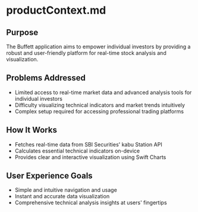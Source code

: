 # productContext.md

## Purpose

The Buffett application aims to empower individual investors by providing a robust and user-friendly platform for real-time stock analysis and visualization.

## Problems Addressed

- Limited access to real-time market data and advanced analysis tools for individual investors
- Difficulty visualizing technical indicators and market trends intuitively
- Complex setup required for accessing professional trading platforms

## How It Works

- Fetches real-time data from SBI Securities' kabu Station API
- Calculates essential technical indicators on-device
- Provides clear and interactive visualization using Swift Charts

## User Experience Goals

- Simple and intuitive navigation and usage
- Instant and accurate data visualization
- Comprehensive technical analysis insights at users' fingertips
